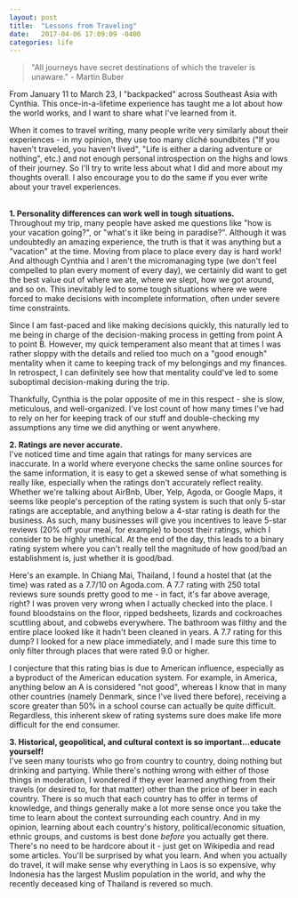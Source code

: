```yaml
---
layout: post
title:  "Lessons from Traveling"
date:   2017-04-06 17:09:09 -0400
categories: life
---
```


>"All journeys have secret destinations of which the traveler is unaware." - Martin Buber

From January 11 to March 23, I "backpacked" across Southeast Asia with Cynthia. This once-in-a-lifetime experience has taught me a lot about how the world works, and I want to share what I've learned from it. 

When it comes to travel writing, many people write very similarly about their experiences - in my opinion, they use too many cliché soundbites ("If you haven't traveled, you haven't lived", "Life is either a daring adventure or nothing", etc.) and not enough personal introspection on the highs and lows of their journey. So I'll try to write less about what I did and more about my thoughts overall. I also encourage you to do the same if you ever write about your travel experiences.

<br>
<b>1. Personality differences can work well in tough situations.</b><br>
Throughout my trip, many people have asked me questions like "how is your vacation going?", or "what's it like being in paradise?". Although it was undoubtedly an amazing experience, the truth is that it was anything but a "vacation" at the time. Moving from place to place every day is hard work! And although Cynthia and I aren't the micromanaging type (we don't feel compelled to plan every moment of every day), we certainly did want to get the best value out of where we ate, where we slept, how we got around, and so on. This inevitably led to some tough situations where we were forced to make decisions with incomplete information, often under severe time constraints. 

Since I am fast-paced and like making decisions quickly, this naturally led to me being in charge of the decision-making process in getting from point A to point B. However, my quick temperament also meant that at times I was rather sloppy with the details and relied too much on a "good enough" mentality when it came to keeping track of my belongings and my finances. In retrospect, I can definitely see how that mentality could've led to some suboptimal decision-making during the trip.

Thankfully, Cynthia is the polar opposite of me in this respect - she is slow, meticulous, and well-organized. I've lost count of how many times I've had to rely on her for keeping track of our stuff and double-checking my assumptions any time we did anything or went anywhere.


<b>2. Ratings are never accurate.</b><br>
I've noticed time and time again that ratings for many services are inaccurate. In a world where everyone checks the same online sources for the same information, it is easy to get a skewed sense of what something is really like, especially when the ratings don't accurately reflect reality. Whether we're talking about AirBnb, Uber, Yelp, Agoda, or Google Maps, it seems like people's perception of the rating system is such that only 5-star ratings are acceptable, and anything below a 4-star rating is death for the business. As such, many businesses will give you incentives to leave 5-star reviews (20% off your meal, for example) to boost their ratings, which I consider to be highly unethical. At the end of the day, this leads to a binary rating system where you can't really tell the magnitude of how good/bad an establishment is, just whether it is good/bad. 

Here's an example. In Chiang Mai, Thailand, I found a hostel that (at the time) was rated as a 7.7/10 on Agoda.com. A 7.7 rating with 250 total reviews sure sounds pretty good to me - in fact, it's far above average, right? I was proven very wrong when I actually checked into the place. I found bloodstains on the floor, ripped bedsheets, lizards and cockroaches scuttling about, and cobwebs everywhere. The bathroom was filthy and the entire place looked like it hadn't been cleaned in years. A 7.7 rating for this dump? I looked for a new place immediately, and I made sure this time to only filter through places that were rated 9.0 or higher. 

I conjecture that this rating bias is due to American influence, especially as a byproduct of the American education system. For example, in America, anything below an A is considered "not good", whereas I know that in many other countries (namely Denmark, since I've lived there before), receiving a score greater than 50% in a school course can actually be quite difficult. Regardless, this inherent skew of rating systems sure does make life more difficult for the end consumer. 


<b>3. Historical, geopolitical, and cultural context is so important...educate yourself!</b><br>
I've seen many tourists who go from country to country, doing nothing but drinking and partying. While there's nothing wrong with either of those things in moderation, I wondered if they ever learned anything from their travels (or desired to, for that matter) other than the price of beer in each country. There is so much that each country has to offer in terms of knowledge, and things generally make a lot more sense once you take the time to learn about the context surrounding each country. And in my opinion, learning about each country's history, political/economic situation, ethnic groups, and customs is best done <i>before</i> you actually get there. There's no need to be hardcore about it - just get on Wikipedia and read some articles. You'll be surprised by what you learn. And when you actually do travel, it will make sense why everything in Laos is so expensive, why Indonesia has the largest Muslim population in the world, and why the recently deceased king of Thailand is revered so much.

